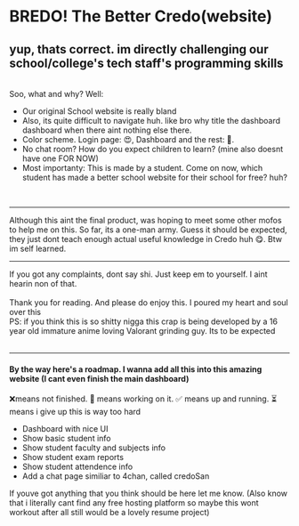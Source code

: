 <h1>BREDO! The Better Credo(website)</h1>
<h2>yup, thats correct. im directly challenging our school/college's tech staff's programming skills</h2>
<br>
Soo, what and why? Well:
<ul>
  <li>Our original School website is really bland</li>
  <li>Also, its quite difficult to navigate huh. like bro why title the dashboard dashboard when there aint nothing else there.</li>
  <li>Color scheme. Login page: 😍, Dashboard and the rest: 🥴.</li>
  <li>No chat room? How do you expect children to learn? (mine also doesnt have one FOR NOW)</li>
  <li>Most importanty: This is made by a student. Come on now, which student has made a better school website for their school for free? huh?</li>
</ul>
<br>
<hr>
Although this aint the final product, was hoping to meet some other mofos to help me on this. So far, its a one-man army. Guess it should be expected, they just dont teach enough actual useful knowledge in Credo huh 😋. Btw im self learned.
<hr>
If you got any complaints, dont say shi. Just keep em to yourself. I aint hearin non of that.
<br>
<br>
Thank you for reading. And please do enjoy this. I poured my heart and soul over this
<br>
PS: if you think this is so shitty nigga this crap is being developed by a 16 year old immature anime loving Valorant grinding guy. Its to be expected
<br><br>
<hr>
<h4>By the way here's a roadmap. I wanna add all this into this amazing website (I cant even finish the main dashboard)</h4>
<p>❌means not finished. 🚧 means working on it. ✅ means up and running. ⏳ means i give up this is way too hard</p>
<ul>
  <li>Dashboard with nice UI</li>
  <li>Show basic student info</li>
  <li>Show student faculty and subjects info</li>
  <li>Show student exam reports</li>
  <li>Show student attendence info</li>
  <li>Add a chat page similiar to 4chan, called credoSan</li>
</ul>
If youve got anything that you think should be here let me know.
(Also know that i literally cant find any free hosting platform so maybe this wont workout after all still would be a lovely resume project)
